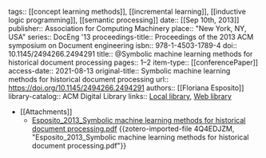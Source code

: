 tags:: [[concept learning methods]], [[incremental learning]], [[inductive logic programming]], [[semantic processing]]
date:: [[Sep 10th, 2013]]
publisher:: Association for Computing Machinery
place:: "New York, NY, USA"
series:: DocEng '13
proceedings-title:: Proceedings of the 2013 ACM symposium on Document engineering
isbn:: 978-1-4503-1789-4
doi:: 10.1145/2494266.2494291
title:: @Symbolic machine learning methods for historical document processing
pages:: 1–2
item-type:: [[conferencePaper]]
access-date:: 2021-08-13
original-title:: Symbolic machine learning methods for historical document processing
url:: https://doi.org/10.1145/2494266.2494291
authors:: [[Floriana Esposito]]
library-catalog:: ACM Digital Library
links:: [Local library](zotero://select/groups/2386895/items/AE8EG63Y), [Web library](https://www.zotero.org/groups/2386895/items/AE8EG63Y)

- [[Attachments]]
	- [Esposito_2013_Symbolic machine learning methods for historical document processing.pdf](https://moscow.sci-hub.se/4434/e9cf00e45c482e863130d002ba1e0c44/esposito2013.pdf#navpanes=0&view=FitH) {{zotero-imported-file 4Q4EDJZM, "Esposito_2013_Symbolic machine learning methods for historical document processing.pdf"}}
